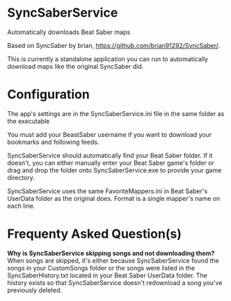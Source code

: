 # SyncSaberService
Automatically downloads Beat Saber maps

Based on SyncSaber by brian, https://github.com/brian91292/SyncSaber/.

This is currently a standalone application you can run to automatically download maps like the original SyncSaber did.

# Configuration
<p>The app's settings are in the SyncSaberService.ini file in the same folder as the executable</p>
<p>You must add your BeastSaber username if you want to download your bookmarks and following feeds.</p>
<p>SyncSaberService should automatically find your Beat Saber folder. If it doesn't, you can either manually enter your Beat Saber game's folder or drag and drop the folder onto SyncSaberService.exe to provide your game directory.</p>
<p>SyncSaberService uses the same FavoriteMappers.ini in Beat Saber's UserData folder as the original does. Format is a single mapper's name on each line.</p>

# Frequenty Asked Question(s)
<p><b>Why is SyncSaberService skipping songs and not downloading them?</b> When songs are skipped, it's either because SyncSaberService found the songs in your CustomSongs folder or the songs were listed in the SyncSaberHistory.txt located in your Beat Saber UserData folder. The history exists so that SyncSaberService doesn't redownload a song you've previously deleted.</p>
